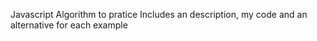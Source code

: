 Javascript Algorithm to pratice 
Includes an description, my code and an alternative for each example 
